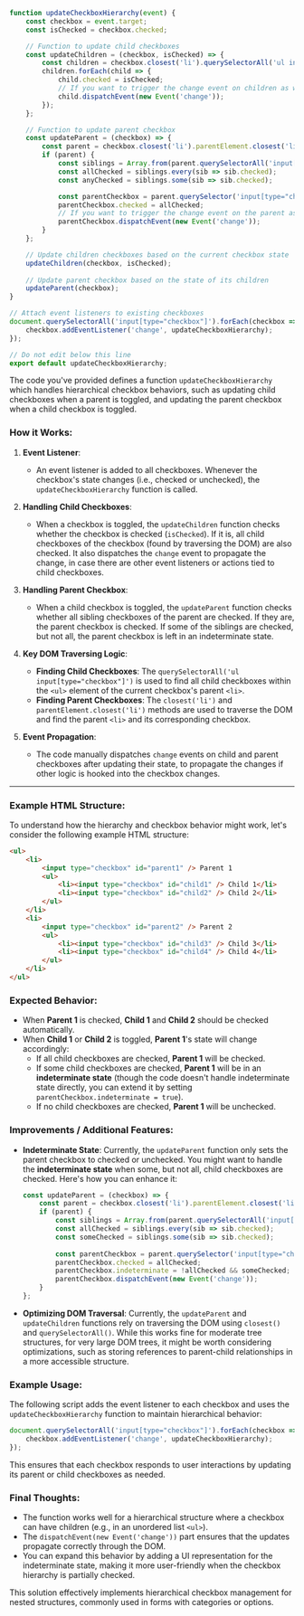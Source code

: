 ```js
function updateCheckboxHierarchy(event) {
    const checkbox = event.target;
    const isChecked = checkbox.checked;

    // Function to update child checkboxes
    const updateChildren = (checkbox, isChecked) => {
        const children = checkbox.closest('li').querySelectorAll('ul input[type="checkbox"]');
        children.forEach(child => {
            child.checked = isChecked;
            // If you want to trigger the change event on children as well
            child.dispatchEvent(new Event('change'));
        });
    };

    // Function to update parent checkbox
    const updateParent = (checkbox) => {
        const parent = checkbox.closest('li').parentElement.closest('li');
        if (parent) {
            const siblings = Array.from(parent.querySelectorAll('input[type="checkbox"]'));
            const allChecked = siblings.every(sib => sib.checked);
            const anyChecked = siblings.some(sib => sib.checked);

            const parentCheckbox = parent.querySelector('input[type="checkbox"]');
            parentCheckbox.checked = allChecked;
            // If you want to trigger the change event on the parent as well
            parentCheckbox.dispatchEvent(new Event('change'));
        }
    };

    // Update children checkboxes based on the current checkbox state
    updateChildren(checkbox, isChecked);
    
    // Update parent checkbox based on the state of its children
    updateParent(checkbox);
}

// Attach event listeners to existing checkboxes
document.querySelectorAll('input[type="checkbox"]').forEach(checkbox => {
    checkbox.addEventListener('change', updateCheckboxHierarchy);
});

// Do not edit below this line
export default updateCheckboxHierarchy;


```

The code you've provided defines a function `updateCheckboxHierarchy` which handles hierarchical checkbox behaviors, such as updating child checkboxes when a parent is toggled, and updating the parent checkbox when a child checkbox is toggled.

### How it Works:

1. **Event Listener**:
   - An event listener is added to all checkboxes. Whenever the checkbox's state changes (i.e., checked or unchecked), the `updateCheckboxHierarchy` function is called.

2. **Handling Child Checkboxes**:
   - When a checkbox is toggled, the `updateChildren` function checks whether the checkbox is checked (`isChecked`). If it is, all child checkboxes of the checkbox (found by traversing the DOM) are also checked. It also dispatches the `change` event to propagate the change, in case there are other event listeners or actions tied to child checkboxes.

3. **Handling Parent Checkbox**:
   - When a child checkbox is toggled, the `updateParent` function checks whether all sibling checkboxes of the parent are checked. If they are, the parent checkbox is checked. If some of the siblings are checked, but not all, the parent checkbox is left in an indeterminate state.

4. **Key DOM Traversing Logic**:
   - **Finding Child Checkboxes**: The `querySelectorAll('ul input[type="checkbox"]')` is used to find all child checkboxes within the `<ul>` element of the current checkbox's parent `<li>`.
   - **Finding Parent Checkboxes**: The `closest('li')` and `parentElement.closest('li')` methods are used to traverse the DOM and find the parent `<li>` and its corresponding checkbox.

5. **Event Propagation**:
   - The code manually dispatches `change` events on child and parent checkboxes after updating their state, to propagate the changes if other logic is hooked into the checkbox changes.

---

### Example HTML Structure:

To understand how the hierarchy and checkbox behavior might work, let's consider the following example HTML structure:

```html
<ul>
    <li>
        <input type="checkbox" id="parent1" /> Parent 1
        <ul>
            <li><input type="checkbox" id="child1" /> Child 1</li>
            <li><input type="checkbox" id="child2" /> Child 2</li>
        </ul>
    </li>
    <li>
        <input type="checkbox" id="parent2" /> Parent 2
        <ul>
            <li><input type="checkbox" id="child3" /> Child 3</li>
            <li><input type="checkbox" id="child4" /> Child 4</li>
        </ul>
    </li>
</ul>
```

### Expected Behavior:

- When **Parent 1** is checked, **Child 1** and **Child 2** should be checked automatically.
- When **Child 1** or **Child 2** is toggled, **Parent 1**'s state will change accordingly:
  - If all child checkboxes are checked, **Parent 1** will be checked.
  - If some child checkboxes are checked, **Parent 1** will be in an **indeterminate state** (though the code doesn't handle indeterminate state directly, you can extend it by setting `parentCheckbox.indeterminate = true`).
  - If no child checkboxes are checked, **Parent 1** will be unchecked.

### Improvements / Additional Features:

- **Indeterminate State**: Currently, the `updateParent` function only sets the parent checkbox to checked or unchecked. You might want to handle the **indeterminate state** when some, but not all, child checkboxes are checked. Here's how you can enhance it:

    ```javascript
    const updateParent = (checkbox) => {
        const parent = checkbox.closest('li').parentElement.closest('li');
        if (parent) {
            const siblings = Array.from(parent.querySelectorAll('input[type="checkbox"]'));
            const allChecked = siblings.every(sib => sib.checked);
            const someChecked = siblings.some(sib => sib.checked);
            
            const parentCheckbox = parent.querySelector('input[type="checkbox"]');
            parentCheckbox.checked = allChecked;
            parentCheckbox.indeterminate = !allChecked && someChecked;  // Set indeterminate state
            parentCheckbox.dispatchEvent(new Event('change'));
        }
    };
    ```

- **Optimizing DOM Traversal**: Currently, the `updateParent` and `updateChildren` functions rely on traversing the DOM using `closest()` and `querySelectorAll()`. While this works fine for moderate tree structures, for very large DOM trees, it might be worth considering optimizations, such as storing references to parent-child relationships in a more accessible structure.

### Example Usage:

The following script adds the event listener to each checkbox and uses the `updateCheckboxHierarchy` function to maintain hierarchical behavior:

```javascript
document.querySelectorAll('input[type="checkbox"]').forEach(checkbox => {
    checkbox.addEventListener('change', updateCheckboxHierarchy);
});
```

This ensures that each checkbox responds to user interactions by updating its parent or child checkboxes as needed.

### Final Thoughts:

- The function works well for a hierarchical structure where a checkbox can have children (e.g., in an unordered list `<ul>`).
- The `dispatchEvent(new Event('change'))` part ensures that the updates propagate correctly through the DOM.
- You can expand this behavior by adding a UI representation for the indeterminate state, making it more user-friendly when the checkbox hierarchy is partially checked.

This solution effectively implements hierarchical checkbox management for nested structures, commonly used in forms with categories or options.